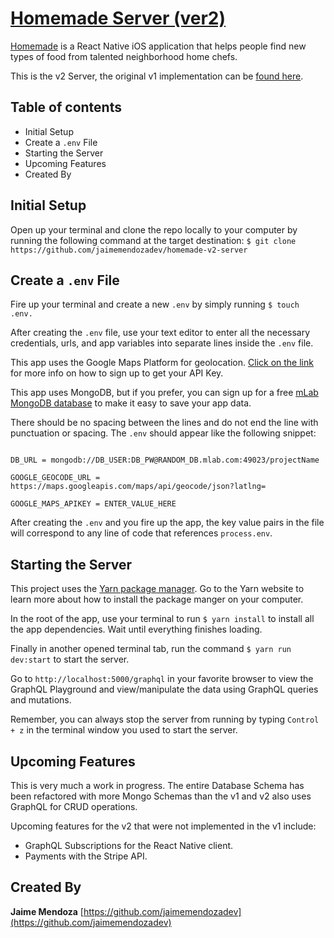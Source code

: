 # [Homemade Server (ver2)](https://github.com/jaimemendozadev/homemade-v2-server)

[Homemade](https://github.com/home-made/App) is a React Native iOS application that helps people find new types of food from talented neighborhood home chefs.

This is the v2 Server, the original v1 implementation can be [found here](https://github.com/home-made/Server).

## Table of contents

- Initial Setup
- Create a `.env` File
- Starting the Server
- Upcoming Features
- Created By

## Initial Setup

Open up your terminal and clone the repo locally to your computer by running the following command at the target destination: `$ git clone https://github.com/jaimemendozadev/homemade-v2-server`

## Create a `.env` File

Fire up your terminal and create a new `.env` by simply running `$ touch .env.`

After creating the `.env` file, use your text editor to enter all the necessary credentials, urls, and app variables into separate lines inside the `.env` file. 

This app uses the Google Maps Platform for geolocation. [Click on the link](https://developers.google.com/maps/documentation/javascript/get-api-key) for more info on how to sign up to get your API Key. 

This app uses MongoDB, but if you prefer, you can sign up for a free [mLab MongoDB database](https://mlab.com/) to make it easy to save your app data.

There should be no spacing between the lines and do not end the line with punctuation or spacing. The `.env` should appear like the following snippet:

```

DB_URL = mongodb://DB_USER:DB_PW@RANDOM_DB.mlab.com:49023/projectName

GOOGLE_GEOCODE_URL = https://maps.googleapis.com/maps/api/geocode/json?latlng=

GOOGLE_MAPS_APIKEY = ENTER_VALUE_HERE

```

After creating the `.env` and you fire up the app, the key value pairs in the file will correspond to any line of code that references `process.env`.

## Starting the Server
This project uses the [Yarn package manager](https://yarnpkg.com/en/). Go to the Yarn website to learn more about how to install the package manger on your computer.

In the root of the app, use your terminal to run `$ yarn install` to install all the app dependencies. Wait until everything finishes loading.

Finally in another opened terminal tab, run the command `$ yarn run dev:start` to start the server.

Go to `http://localhost:5000/graphql` in your favorite browser to view the GraphQL Playground and view/manipulate the data using GraphQL queries and mutations. 

Remember, you can always stop the server from running by typing `Control + z` in the terminal window you used to start the server.


## Upcoming Features
This is very much a work in progress. The entire Database Schema has been refactored with more Mongo Schemas than the v1 and v2 also uses GraphQL for CRUD operations.

Upcoming features for the v2 that were not implemented in the v1 include:

- GraphQL Subscriptions for the React Native client.
- Payments with the Stripe API.


## Created By

**Jaime Mendoza**
[https://github.com/jaimemendozadev](https://github.com/jaimemendozadev)